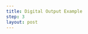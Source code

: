 ```yaml
---
title: Digital Output Example
step: 3
layout: post
---
```


<script src='https://gist.github.com/madhephaestus/51e40853d598cc3396c7.js'></script>